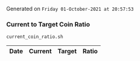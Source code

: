 Generated on `Friday 01-October-2021 at 20:57:53`

### Current to Target Coin Ratio
`current_coin_ratio.sh`

Date|Current|Target|Ratio
---|---|---|---
